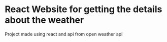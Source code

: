 # React Website for getting the details about the weather

Project made using react and api from open weather api

